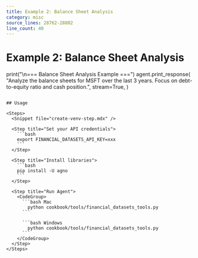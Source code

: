 ```yaml
---
title: Example 2: Balance Sheet Analysis
category: misc
source_lines: 28762-28802
line_count: 40
---
```


# Example 2: Balance Sheet Analysis
print("\n=== Balance Sheet Analysis Example ===")
agent.print_response(
    "Analyze the balance sheets for MSFT over the last 3 years. Focus on debt-to-equity ratio and cash position.",
    stream=True,
)

```

## Usage

<Steps>
  <Snippet file="create-venv-step.mdx" />

  <Step title="Set your API credentials">
    ```bash
    export FINANCIAL_DATASETS_API_KEY=xxx
    ```
  </Step>

  <Step title="Install libraries">
    ```bash
    pip install -U agno
    ```
  </Step>

  <Step title="Run Agent">
    <CodeGroup>
      ```bash Mac
        python cookbook/tools/financial_datasets_tools.py
      ```

      ```bash Windows
        python cookbook/tools/financial_datasets_tools.py
      ```
    </CodeGroup>
  </Step>
</Steps>


